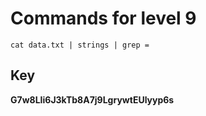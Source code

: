 # Commands for level 9
```cat data.txt | strings | grep =```
## Key
**G7w8LIi6J3kTb8A7j9LgrywtEUlyyp6s**

